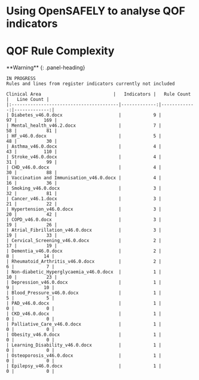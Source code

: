 # Using OpenSAFELY to analyse QOF indicators

# QOF Rule Complexity

<div class="panel panel-warning">
	**Warning**
	{: .panel-heading}
	<div class="panel-body">

	IN PROGRESS
	Rules and lines from register indicators currently not included

	Clinical Area                           |   Indicators |   Rule Count |   Line Count |
	|:----------------------------------------|-------------:|-------------:|-------------:|
	| Diabetes_v46.0.docx                     |            9 |           97 |          169 |
	| Mental_health_v46.2.docx                |            7 |           58 |           81 |
	| HF_v46.0.docx                           |            5 |           48 |           30 |
	| Asthma_v46.0.docx                       |            4 |           43 |          110 |
	| Stroke_v46.0.docx                       |            4 |           31 |           99 |
	| CHD_v46.0.docx                          |            4 |           30 |           88 |
	| Vaccination and Immunisation_v46.0.docx |            4 |           16 |           36 |
	| Smoking_v46.0.docx                      |            3 |           32 |           81 |
	| Cancer_v46.1.docx                       |            3 |           21 |           22 |
	| Hypertension_v46.0.docx                 |            3 |           20 |           42 |
	| COPD_v46.0.docx                         |            3 |           19 |           26 |
	| Atrial_Fibrillation_v46.0.docx          |            3 |           19 |           33 |
	| Cervical_Screening_v46.0.docx           |            2 |           17 |           19 |
	| Dementia_v46.0.docx                     |            2 |            8 |           14 |
	| Rheumatoid_Arthritis_v46.0.docx         |            2 |            6 |            7 |
	| Non-diabetic_Hyperglycaemia_v46.0.docx  |            1 |           10 |           23 |
	| Depression_v46.0.docx                   |            1 |            9 |           10 |
	| Blood_Pressure_v46.0.docx               |            1 |            5 |            5 |
	| PAD_v46.0.docx                          |            1 |            0 |            0 |
	| CKD_v46.0.docx                          |            1 |            0 |            0 |
	| Palliative_Care_v46.0.docx              |            1 |            0 |            0 |
	| Obesity_v46.0.docx                      |            1 |            0 |            0 |
	| Learning_Disability_v46.0.docx          |            1 |            0 |            0 |
	| Osteoporosis_v46.0.docx                 |            1 |            0 |            0 |
	| Epilepsy_v46.0.docx                     |            1 |            0 |            0 |
</div>
</div>



